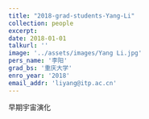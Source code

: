 ```yaml
---
title: "2018-grad-students-Yang-Li"
collection: people
excerpt: 
date: 2018-01-01
talkurl: ''
image: '../assets/images/Yang Li.jpg'
pers_name: '李阳'
grad_bs: '重庆大学'
enro_year: '2018' 
email_addr: 'liyang@itp.ac.cn'
---
```



早期宇宙演化




